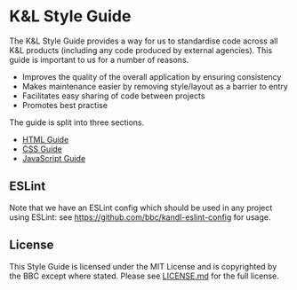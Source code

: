 # K&L Style Guide

The K&L Style Guide provides a way for us to standardise code across all K&L products (including any code produced by external agencies). This guide is important to us for a number of reasons.

* Improves the quality of the overall application by ensuring consistency
* Makes maintenance easier by removing style/layout as a barrier to entry
* Facilitates easy sharing of code between projects
* Promotes best practise

The guide is split into three sections.

* [HTML Guide](html.md)
* [CSS Guide](css.md)
* [JavaScript Guide](js.md)

## ESLint

Note that we have an ESLint config which should be used in any project using ESLint: see https://github.com/bbc/kandl-eslint-config for usage.

## License

This Style Guide is licensed under the MIT License and is copyrighted by the BBC except where stated. Please see [LICENSE.md](LICENSE.md) for the full license.
